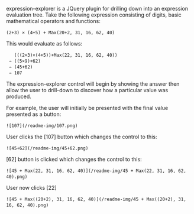 expression-explorer is a JQuery plugin for drilling down into an expression evaluation tree. Take the following expression consisting of digits, basic mathematical operators and functions:

    (2+3) × (4+5) + Max(20+2, 31, 16, 62, 40)
This would evaluate as follows:

       (((2+3)×(4+5))+Max(22, 31, 16, 62, 40))  
     ⇒ ((5×9)+62)  
     ⇒ (45+62)  
     ⇒ 107
The expression-explorer control will begin by showing the answer then allow the user to drill-down to discover how a particular value was produced.

For example, the user will initially be presented with the final value presented as a button:

    ![107](/readme-img/107.png)

User clicks the [107] button which changes the control to this:

    ![45+62](/readme-img/45+62.png)

[62] button is clicked which changes the control to this:

    ![45 + Max(22, 31, 16, 62, 40)](/readme-img/45 + Max(22, 31, 16, 62, 40).png)

User now clicks [22]

    ![45 + Max((20+2), 31, 16, 62, 40)](/readme-img/45 + Max((20+2), 31, 16, 62, 40).png)
